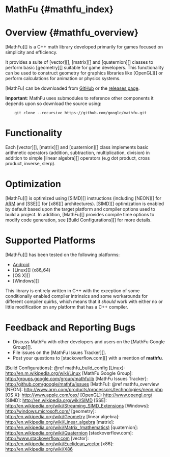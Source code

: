MathFu    {#mathfu_index}
======

# Overview    {#mathfu_overview}

[MathFu][] is a C++ math library developed primarily for games focused on
simplicity and efficiency.

It provides a suite of [vector][], [matrix][] and [quaternion][] classes
to perform basic [geometry][] suitable for game developers.  This functionality
can be used to construct geometry for graphics libraries like [OpenGL][] or
perform calculations for animation or physics systems.

[MathFu] can be downloaded from [GitHub](http://github.com/google/mathfu) or
the [releases page](http://github.com/google/mathfu/releases).

**Important**: MathFu uses submodules to reference other components it depends
upon so download the source using:

~~~{.sh}
    git clone --recursive https://github.com/google/mathfu.git
~~~

# Functionality

Each [vector][], [matrix][] and [quaternion][] class implements basic
arithmetic operators (addition, subtraction, multiplication, division) in
addition to simple [linear algebra][] operators (e.g dot product,
cross product, inverse, slerp).

# Optimization

[MathFu][] is optimized using [SIMD][] instructions (including [NEON][] for
[ARM][] and [SSE][] for [x86][] architectures).  [SIMD][] optimization is
enabled by default based upon the target platform and compiler options used
to build a project.  In addition, [MathFu][] provides compile time options to
modify code generation, see [Build Configurations][] for more details.

# Supported Platforms

[MathFu][] has been tested on the following platforms:

   * [Android][]
   * [Linux][] (x86_64)
   * [OS X][]
   * [Windows][]

This library is entirely written in C++ with the exception of some
conditionally enabled compiler intrinsics and some workarounds for different
compiler quirks, which means that it *should* work with either no or little
modification on any platform that has a C++ compiler.

# Feedback and Reporting Bugs

   * Discuss MathFu with other developers and users on the
     [MathFu Google Group][].
   * File issues on the [MathFu Issues Tracker][].
   * Post your questions to [stackoverflow.com][] with a mention of **mathfu**.

  [Android]: http://www.android.com
  [ARM]: http://en.wikipedia.org/wiki/ARM_architecture
  [Build Configurations]: @ref mathfu_build_config
  [Linux]: http://en.m.wikipedia.org/wiki/Linux
  [MathFu Google Group]: http://groups.google.com/group/mathfulib
  [MathFu Issues Tracker]: http://github.com/google/mathfu/issues
  [MathFu]: @ref mathfu_overview
  [NEON]: http://www.arm.com/products/processors/technologies/neon.php
  [OS X]: http://www.apple.com/osx/
  [OpenGL]: http://www.opengl.org/
  [SIMD]: http://en.wikipedia.org/wiki/SIMD
  [SSE]: http://en.wikipedia.org/wiki/Streaming_SIMD_Extensions
  [Windows]: http://windows.microsoft.com/
  [geometry]: http://en.wikipedia.org/wiki/Geometry
  [linear algebra]: http://en.wikipedia.org/wiki/Linear_algebra
  [matrix]: http://en.wikipedia.org/wiki/Matrix_(mathematics)
  [quaternion]: http://en.wikipedia.org/wiki/Quaternion
  [stackoverflow.com]: http://www.stackoverflow.com
  [vector]: http://en.wikipedia.org/wiki/Euclidean_vector
  [x86]: http://en.wikipedia.org/wiki/X86
